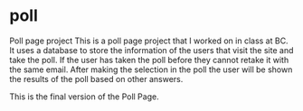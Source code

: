 # poll
Poll page project
This is a poll page project that I worked on in class at BC. It uses a database to store the information of the users that visit the site and take the poll. If the user has taken the poll before they cannot retake it with the same email. After making the selection in the poll the user will be shown the results of the poll based on other answers.

This is the final version of the Poll Page.
